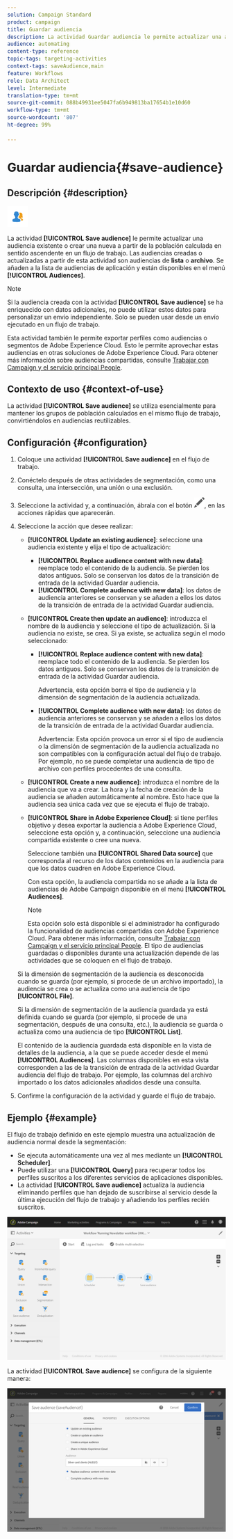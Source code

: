 ```yaml
---
solution: Campaign Standard
product: campaign
title: Guardar audiencia
description: La actividad Guardar audiencia le permite actualizar una audiencia existente o crear una nueva a partir de la población calculada en sentido ascendente en un flujo de trabajo.
audience: automating
content-type: reference
topic-tags: targeting-activities
context-tags: saveAudience,main
feature: Workflows
role: Data Architect
level: Intermediate
translation-type: tm+mt
source-git-commit: 088b49931ee5047fa6b949813ba17654b1e10d60
workflow-type: tm+mt
source-wordcount: '807'
ht-degree: 99%

---
```



# Guardar audiencia{#save-audience}

## Descripción {#description}

![](assets/save_audience.png)

La actividad **[!UICONTROL Save audience]** le permite actualizar una audiencia existente o crear una nueva a partir de la población calculada en sentido ascendente en un flujo de trabajo. Las audiencias creadas o actualizadas a partir de esta actividad son audiencias de **lista** o **archivo**. Se añaden a la lista de audiencias de aplicación y están disponibles en el menú **[!UICONTROL Audiences]**.

>[!NOTE]
>
>Si la audiencia creada con la actividad **[!UICONTROL Save audience]** se ha enriquecido con datos adicionales, no puede utilizar estos datos para personalizar un envío independiente. Solo se pueden usar desde un envío ejecutado en un flujo de trabajo.

Esta actividad también le permite exportar perfiles como audiencias o segmentos de Adobe Experience Cloud. Esto le permite aprovechar estas audiencias en otras soluciones de Adobe Experience Cloud. Para obtener más información sobre audiencias compartidas, consulte [Trabajar con Campaign y el servicio principal People](../../integrating/using/about-campaign-audience-manager-or-people-core-service-integration.md).

## Contexto de uso {#context-of-use}

La actividad **[!UICONTROL Save audience]** se utiliza esencialmente para mantener los grupos de población calculados en el mismo flujo de trabajo, convirtiéndolos en audiencias reutilizables.

## Configuración {#configuration}

1. Coloque una actividad **[!UICONTROL Save audience]** en el flujo de trabajo.
1. Conéctelo después de otras actividades de segmentación, como una consulta, una intersección, una unión o una exclusión.
1. Seleccione la actividad y, a continuación, ábrala con el botón ![](assets/edit_darkgrey-24px.png), en las acciones rápidas que aparecerán.
1. Seleccione la acción que desee realizar:

   * **[!UICONTROL Update an existing audience]**: seleccione una audiencia existente y elija el tipo de actualización:

      * **[!UICONTROL Replace audience content with new data]**: reemplace todo el contenido de la audiencia. Se pierden los datos antiguos. Solo se conservan los datos de la transición de entrada de la actividad Guardar audiencia.
      * **[!UICONTROL Complete audience with new data]**: los datos de audiencia anteriores se conservan y se añaden a ellos los datos de la transición de entrada de la actividad Guardar audiencia.
   * **[!UICONTROL Create then update an audience]**: introduzca el nombre de la audiencia y seleccione el tipo de actualización. Si la audiencia no existe, se crea. Si ya existe, se actualiza según el modo seleccionado:

      * **[!UICONTROL Replace audience content with new data]**: reemplace todo el contenido de la audiencia. Se pierden los datos antiguos. Solo se conservan los datos de la transición de entrada de la actividad Guardar audiencia.

         Advertencia, esta opción borra el tipo de audiencia y la dimensión de segmentación de la audiencia actualizada.

      * **[!UICONTROL Complete audience with new data]**: los datos de audiencia anteriores se conservan y se añaden a ellos los datos de la transición de entrada de la actividad Guardar audiencia.

         Advertencia: Esta opción provoca un error si el tipo de audiencia o la dimensión de segmentación de la audiencia actualizada no son compatibles con la configuración actual del flujo de trabajo. Por ejemplo, no se puede completar una audiencia de tipo de archivo con perfiles procedentes de una consulta.
   * **[!UICONTROL Create a new audience]**: introduzca el nombre de la audiencia que va a crear. La hora y la fecha de creación de la audiencia se añaden automáticamente al nombre. Esto hace que la audiencia sea única cada vez que se ejecuta el flujo de trabajo.
   * **[!UICONTROL Share in Adobe Experience Cloud]**: si tiene perfiles objetivo y desea exportar la audiencia a Adobe Experience Cloud, seleccione esta opción y, a continuación, seleccione una audiencia compartida existente o cree una nueva.

      Seleccione también una **[!UICONTROL Shared Data source]** que corresponda al recurso de los datos contenidos en la audiencia para que los datos cuadren en Adobe Experience Cloud.

      Con esta opción, la audiencia compartida no se añade a la lista de audiencias de Adobe Campaign disponible en el menú **[!UICONTROL Audiences]**.

      >[!NOTE]
      >
      >Esta opción solo está disponible si el administrador ha configurado la funcionalidad de audiencias compartidas con Adobe Experience Cloud. Para obtener más información, consulte [Trabajar con Campaign y el servicio principal People](../../integrating/using/about-campaign-audience-manager-or-people-core-service-integration.md).
   El tipo de audiencias guardadas o disponibles durante una actualización depende de las actividades que se coloquen en el flujo de trabajo.

   Si la dimensión de segmentación de la audiencia es desconocida cuando se guarda (por ejemplo, si procede de un archivo importado), la audiencia se crea o se actualiza como una audiencia de tipo **[!UICONTROL File]**.

   Si la dimensión de segmentación de la audiencia guardada ya está definida cuando se guarda (por ejemplo, si procede de una segmentación, después de una consulta, etc.), la audiencia se guarda o actualiza como una audiencia de tipo **[!UICONTROL List]**.

   El contenido de la audiencia guardada está disponible en la vista de detalles de la audiencia, a la que se puede acceder desde el menú **[!UICONTROL Audiences]**. Las columnas disponibles en esta vista corresponden a las de la transición de entrada de la actividad Guardar audiencia del flujo de trabajo. Por ejemplo, las columnas del archivo importado o los datos adicionales añadidos desde una consulta.

1. Confirme la configuración de la actividad y guarde el flujo de trabajo.

## Ejemplo {#example}

El flujo de trabajo definido en este ejemplo muestra una actualización de audiencia normal desde la segmentación:

* Se ejecuta automáticamente una vez al mes mediante un **[!UICONTROL Scheduler]**.
* Puede utilizar una **[!UICONTROL Query]** para recuperar todos los perfiles suscritos a los diferentes servicios de aplicaciones disponibles.
* La actividad **[!UICONTROL Save audience]** actualiza la audiencia eliminando perfiles que han dejado de suscribirse al servicio desde la última ejecución del flujo de trabajo y añadiendo los perfiles recién suscritos.

![](assets/save_audience_example_1.png)

La actividad **[!UICONTROL Save audience]** se configura de la siguiente manera:

![](assets/save_audience_example_2.png)

